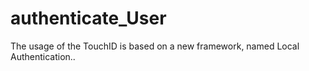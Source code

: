 # authenticate_User
The usage of the TouchID is based on a new framework, named Local Authentication..
